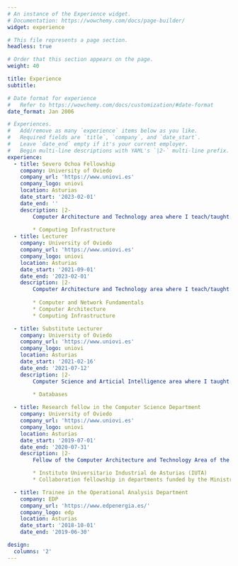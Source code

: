 ```yaml
---
# An instance of the Experience widget.
# Documentation: https://wowchemy.com/docs/page-builder/
widget: experience

# This file represents a page section.
headless: true

# Order that this section appears on the page.
weight: 40

title: Experience
subtitle:

# Date format for experience
#   Refer to https://wowchemy.com/docs/customization/#date-format
date_format: Jan 2006

# Experiences.
#   Add/remove as many `experience` items below as you like.
#   Required fields are `title`, `company`, and `date_start`.
#   Leave `date_end` empty if it's your current employer.
#   Begin multi-line descriptions with YAML's `|2-` multi-line prefix.
experience:
  - title: Severo Ochoa Fellowship
    company: University of Oviedo
    company_url: 'https://www.uniovi.es'
    company_logo: uniovi
    location: Asturias
    date_start: '2023-02-01'
    date_end: ''
    description: |2-
        Computer Architecture and Technology area where I teach/taught:
        
        * Computing Infrastructure
  - title: Lecturer
    company: University of Oviedo
    company_url: 'https://www.uniovi.es'
    company_logo: uniovi
    location: Asturias
    date_start: '2021-09-01'
    date_end: '2023-02-01'
    description: |2-
        Computer Architecture and Technology area where I teach/taught:
        
        * Computer and Network Fundamentals
        * Computer Architecture
        * Computing Infrastructure

  - title: Substitute Lecturer
    company: University of Oviedo
    company_url: 'https://www.uniovi.es'
    company_logo: uniovi
    location: Asturias
    date_start: '2021-02-16'
    date_end: '2021-07-12'
    description: |2-
        Computer Science and Articial Intelligence area where I taught:
        
        * Databases

  - title: Research fellow in the Computer Science Department
    company: University of Oviedo
    company_url: 'https://www.uniovi.es'
    company_logo: uniovi
    location: Asturias
    date_start: '2019-07-01'
    date_end: '2020-07-31'
    description: |2-
        Fellow of the Computer Architecture and Technology Area of the Computer Science Department at  the University of Oviedo funded by:

        * Instituto Universitario Industrial de Asturias (IUTA)
        * Collaboration fellowship in departments funded by the Ministry of Education

  - title: Trainee in the Operational Analysis Department
    company: EDP
    company_url: 'https://www.edpenergia.es/'
    company_logo: edp
    location: Asturias
    date_start: '2018-10-01'
    date_end: '2019-06-30'

design:
  columns: '2'
---
```


